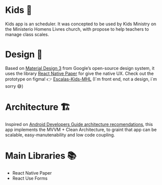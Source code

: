 # Kids 👫
Kids app is an scheduler.
It was concepted to be used by Kids Ministry on the Ministerio Homens Livres church, with propose to help teachers to manage class scales.

# Design 💅
Based on [Material Design 3](https://m3.material.io) from Google’s open-source design system, it uses the library [React Native Paper](https://callstack.github.io/react-native-paper/) for give the native UX.
Check out the prototype on figma! 👉 [Escalas-Kids-MHL](https://www.figma.com/proto/mLYbDXJyVnXaK5tUCAku3m/Escalas-Kids-MHL?node-id=55%3A331) (I´m front end, not a design, i´m sorry 😅)

# Architecture 🏗
Inspired on [Android Developers Guide architecture recomendations](https://developer.android.com/topic/architecture?hl=pt-br), this app implements the MVVM + Clean Architecture, to graint that app can be scalable, easy-manutenability and low code coupling.

# Main Libraries 📚
- React Native Paper
- React Use Forms
